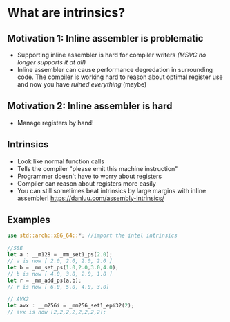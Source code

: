 # What are intrinsics?

## Motivation 1: Inline assembler is problematic
* Supporting inline assembler is hard for compiler writers *(MSVC no longer supports it at all)*
* Inline assembler can cause performance degredation in surrounding code. The compiler is working hard to reason about optimal register use and now you have *ruined everything* (maybe)

## Motivation 2: Inline assembler is hard
* Manage registers by hand!

## Intrinsics
* Look like normal function calls
* Tells the compiler "please emit this machine instruction"
* Programmer doesn't have to worry about registers
* Compiler can reason about registers more easily
* You can still sometimes beat intrinsics by large margins with inline assembler! https://danluu.com/assembly-intrinsics/


## Examples
```rust
use std::arch::x86_64::*; //import the intel intrinsics

//SSE
let a : __m128 = _mm_set1_ps(2.0);
// a is now [ 2.0, 2.0, 2.0, 2.0 ] 
let b = _mm_set_ps(1.0,2.0,3.0,4.0);
// b is now [ 4.0, 3.0, 2.0, 1.0 ] 
let r = _mm_add_ps(a,b);
// r is now [ 6.0, 5.0, 4.0, 3.0]

// AVX2
let avx : __m256i = _mm256_set1_epi32(2);
// avx is now [2,2,2,2,2,2,2,2];

```

